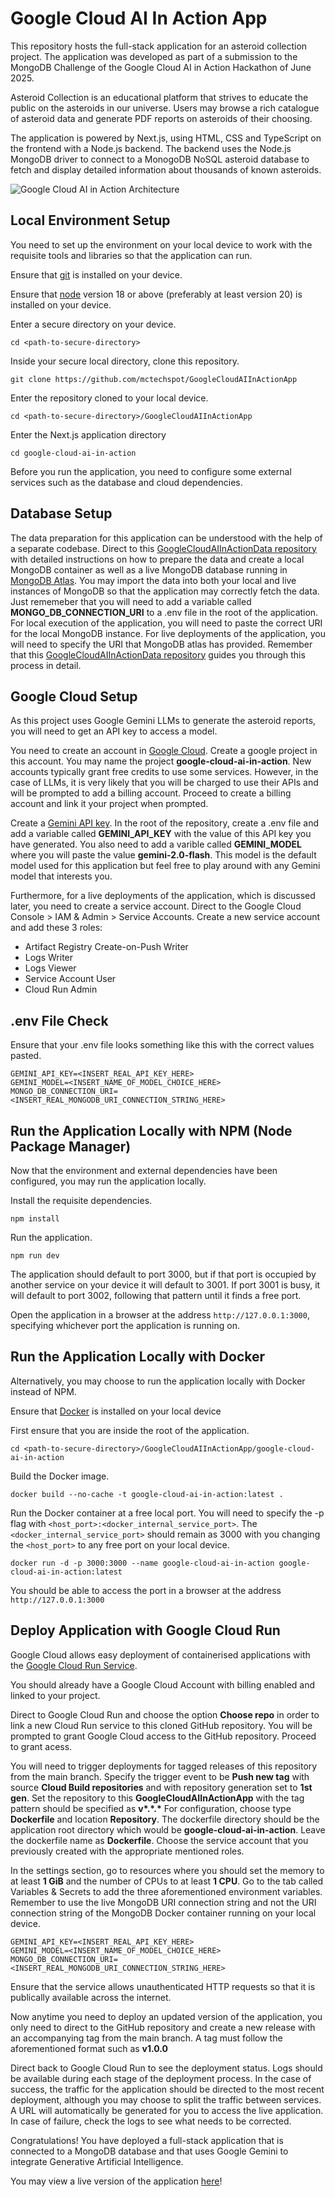 # Google Cloud AI In Action App
This repository hosts the full-stack application for an asteroid collection project. The application was developed as part of a submission to the MongoDB Challenge of the Google Cloud AI in Action Hackathon of June 2025.

Asteroid Collection is an educational platform that strives to educate the public on the asteroids in our universe. Users may browse a rich catalogue of asteroid data and generate PDF reports on asteroids of their choosing.

The application is powered by Next.js, using HTML, CSS and TypeScript on the frontend with a Node.js backend. The backend uses the Node.js MongoDB driver to connect to a MonogoDB NoSQL asteroid database to fetch and display detailed information about thousands of known asteroids.

![Google Cloud AI in Action Architecture](./assets/google-cloud-ai-in-action-architecture.svg)

## Local Environment Setup

You need to set up the environment on your local device to work with the requisite tools and libraries so that the application can run.

Ensure that [git](https://git-scm.com/downloads) is installed on your device.

Ensure that [node](https://nodejs.org/en/download) version 18 or above (preferably at least version 20) is installed on your device.

Enter a secure directory on your device.
```
cd <path-to-secure-directory>
```

Inside your secure local directory, clone this repository.
```
git clone https://github.com/mctechspot/GoogleCloudAIInActionApp
```

Enter the repository cloned to your local device.
```
cd <path-to-secure-directory>/GoogleCloudAIInActionApp
```

Enter the Next.js application directory
```
cd google-cloud-ai-in-action
```

Before you run the application, you need to configure some external services such as the database and cloud dependencies.

## Database Setup
The data preparation for this application can be understood with the help of a separate codebase. Direct to this [GoogleCloudAIInActionData repository](https://github.com/mctechspot/GoogleCloudAIInActionData) with detailed instructions on how to prepare the data and create a local MongoDB container as well as a live MongoDB database running in [MongoDB Atlas](https://www.mongodb.com/docs/atlas/getting-started/). You may import the data into both your local and live instances of MongoDB so that the application may correctly fetch the data. Just rememeber that you will need to add a variable called **MONGO_DB_CONNECTION_URI** to a .env file in the root of the application. For local execution of the application, you will need to paste the correct URI for the local MongoDB instance. For live deployments of the application, you will need to specify the URI that MongoDB atlas has provided. Remember that this [GoogleCloudAIInActionData repository](https://github.com/mctechspot/GoogleCloudAIInActionData) guides you through this process in detail.

## Google Cloud Setup
As this project uses Google Gemini LLMs to generate the asteroid reports, you will need to get an API key to access a model. 

You need to create an account in [Google Cloud](https://console.cloud.google.com/). Create a google project in this account. You may name the project **google-cloud-ai-in-action**. New accounts typically grant free credits to use some services. However, in the case of LLMs, it is very likely that you will be charged to use their APIs and will be prompted to add a billing account. Proceed to create a billing account and link it your project when prompted.

Create a [Gemini API key](https://ai.google.dev/gemini-api/docs/api-key). In the root of the repository, create a .env file and add a variable called **GEMINI_API_KEY** with the value of this API key you have generated. You also need to add a varible called **GEMINI_MODEL** where you will paste the value **gemini-2.0-flash**. This model is the default model used for this application but feel free to play around with any Gemini model that interests you.

Furthermore, for a live deployments of the application, which is discussed later, you need to create a service account. Direct to the Google Cloud Console > IAM & Admin > Service Accounts. Create a new service account and add these 3 roles:
- Artifact Registry Create-on-Push Writer
- Logs Writer
- Logs Viewer
- Service Account User
- Cloud Run Admin

## .env File Check
Ensure that your .env file looks something like this with the correct values pasted.
```
GEMINI_API_KEY=<INSERT_REAL_API_KEY_HERE>
GEMINI_MODEL=<INSERT_NAME_OF_MODEL_CHOICE_HERE>
MONGO_DB_CONNECTION_URI=<INSERT_REAL_MONGODB_URI_CONNECTION_STRING_HERE>
```

## Run the Application Locally with NPM (Node Package Manager)
Now that the environment and external dependencies have been configured, you may run the application locally.

Install the requisite dependencies.
```
npm install
```

Run the application.
```
npm run dev
```

The application should default to port 3000, but if that port is occupied by another service on your device it will default to 3001. If port 3001 is busy, it will default to port 3002, following that pattern until it finds a free port.

Open the application in a browser at the address ``http://127.0.0.1:3000``, specifying whichever port the application is running on.

## Run the Application Locally with Docker

Alternatively, you may choose to run the application locally with Docker instead of NPM.

Ensure that [Docker](https://docs.docker.com/engine/install/) is installed on your local device

First ensure that you are inside the root of the application.
```
cd <path-to-secure-directory>/GoogleCloudAIInActionApp/google-cloud-ai-in-action
```

Build the Docker image.
```
docker build --no-cache -t google-cloud-ai-in-action:latest .
```

Run the Docker container at a free local port. You will need to specify the -p flag with ``<host_port>:<docker_internal_service_port>``. The ``<docker_internal_service_port>`` should remain as 3000 with you changing the ``<host_port>`` to any free port on your local device.
```
docker run -d -p 3000:3000 --name google-cloud-ai-in-action google-cloud-ai-in-action:latest
```

You should be able to access the port in a browser at the address ``http://127.0.0.1:3000``

## Deploy Application with Google Cloud Run
Google Cloud allows easy deployment of containerised applications with the [Google Cloud Run Service](https://cloud.google.com/run).

You should already have a Google Cloud Account with billing enabled and linked to your project. 

Direct to Google Cloud Run and choose the option **Choose repo** in order to link a new Cloud Run service to this cloned GitHub repository. You will be prompted to grant Google Cloud access to the GitHub repository. Proceed to grant acess.

You will need to trigger deployments for tagged releases of this repository from the main branch. Specify the trigger event to be **Push new tag** with source 
**Cloud Build repositories** and with repository generation set to **1st gen**. Set the repository to this **GoogleCloudAIInActionApp** with the tag pattern should be specified as **v\*.\*.\*** For configuration, choose type **Dockerfile** and location **Repository**. The dockerfile directory should be the application root directory which would be **google-cloud-ai-in-action**. Leave the dockerfile name as **Dockerfile**. Choose the service account that you previously created with the appropriate mentioned roles. 

In the settings section, go to resources where you should set the memory to at least **1 GiB** and the number of CPUs to at least **1 CPU**. Go to the tab called Variables & Secrets to add the three aforementioned environment variables. Remember to use the live MongoDB URI connection string and not the URI connection string of the MongoDB Docker container running on your local device.
```
GEMINI_API_KEY=<INSERT_REAL_API_KEY_HERE>
GEMINI_MODEL=<INSERT_NAME_OF_MODEL_CHOICE_HERE>
MONGO_DB_CONNECTION_URI=<INSERT_REAL_MONGODB_URI_CONNECTION_STRING_HERE>
```

Ensure that the service allows unauthenticated HTTP requests so that it is publically available across the internet.

Now anytime you need to deploy an updated version of the application, you only need to direct to the GitHub repository and create a new release with an accompanying tag from the main branch. A tag must follow the aforementioned format such as **v1.0.0**

Direct back to Google Cloud Run to see the deployment status. Logs should be available during each stage of the deployment process. In the case of success, the traffic for the application should be directed to the most recent deployment, although you may choose to split the traffic between services. A URL will automatically be generated for you to access the live application. In case of failure, check the logs to see what needs to be corrected. 

Congratulations! You have deployed a full-stack application that is connected to a MongoDB database and that uses Google Gemini to integrate Generative Artificial Intelligence.

You may view a live version of the application [here](https://google-cloud-ai-in-action-app-413579270418.europe-west1.run.app/)!